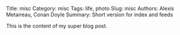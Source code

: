 Title: misc 
Category: misc
Tags: life, photo
Slug: misc
Authors: Alexis Metaireau, Conan Doyle
Summary: Short version for index and feeds

This is the content of my super blog post.
